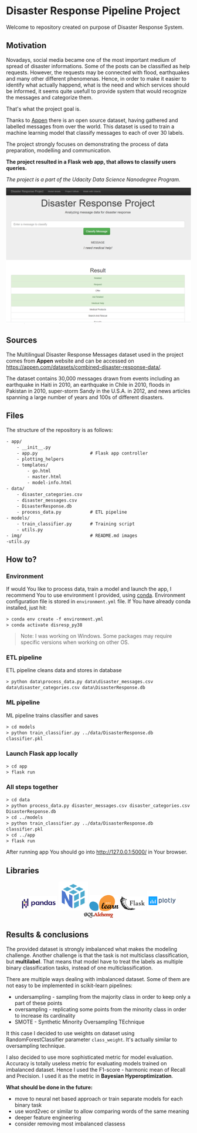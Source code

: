 # Disaster Response Pipeline Project

Welcome to repository created on purpose of Disaster Response System.

## Motivation
Novadays, social media became one of the most important medium of spread of disaster informations. Some of the posts
can be classified as help requests. However, the requests may be connected with flood, earthquakes and many other different phenomenas.
Hence, in order to make it easier to identify what actually happend, what is the need and which services should be informed,
it seems quite usefull to provide system that would recognize the messages and categorize them.

That's what the project goal is.

Thanks to [Appen](https://appen.com/) there is an open source dataset, having gathered and labelled messages from over the world.
This dataset is used to train a machine learning model that classify messages to each of over 30 labels.

The project strongly focuses on demonstrating the process of data preparation, modelling and communication.

**The project resulted in a Flask web app, that allows to classify users queries.**

*The project is a part of the Udacity Data Science Nanodegree Program.*

<img vertical-align="middle" src="img/app2.PNG"/> 

## Sources
The Multilingual Disaster Response Messages dataset used in the project comes from **Appen** website 
and can be accessed on https://appen.com/datasets/combined-disaster-response-data/.
 
The dataset contains 30,000 messages drawn from events including an earthquake in Haiti in 2010, an earthquake in Chile in 2010, 
floods in Pakistan in 2010, super-storm Sandy in the U.S.A. in 2012, 
and news articles spanning a large number of years and 100s of different disasters.


## Files
The structure of the repository is as follows:
```
- app/
    - __init__.py
    - app.py                    # Flask app controller
    - plotting_helpers
    - templates/
        - go.html
        - master.html
        - model-info.html
- data/
    - disaster_categories.csv
    - disaster_messages.csv
    - DisasterResponse.db
    - process_data.py           # ETL pipeline
- models/
    - train_classifier.py       # Training script
    - utils.py
- img/                          # README.md images
-utils.py               
 ```
## How to?
### Environment
If would You like to process data, train a model and launch the app, I recommend You to use environment I provided, using 
[conda](https://docs.conda.io/projects/conda/en/latest/user-guide/install/index.html).
Environment configuration file is stored in `environment.yml` file. 
If You have already conda installed, just hit:
```
> conda env create -f environment.yml
> conda activate disresp_py38
```
> Note: I was working on Windows. Some packages may require specific versions when working on other OS.

### ETL pipeline
ETL pipeline cleans data and stores in database
```
> python data\process_data.py data\disaster_messages.csv data\disaster_categories.csv data\DisasterResponse.db
```

### ML pipeline
ML pipeline trains classifier and saves
```
> cd models
> python train_classifier.py ../data/DisasterResponse.db classifier.pkl
```

### Launch Flask app locally
```
> cd app
> flask run
```

### All steps together
```
> cd data
> python process_data.py disaster_messages.csv disaster_categories.csv DisasterResponse.db
> cd ../models
> python train_classifier.py ../data/DisasterResponse.db classifier.pkl
> cd ../app
> flask run
```
After running app You should go into http://127.0.0.1:5000/ in Your browser.

<style>
[src*="#thumbnail"] {
   width:90px;
    vertical-align:middle;
    horiz-align: right;
}

center {
    align: center;
}


</style>


## Libraries 

<p align="center">
    <img width="100" vertical-align="middle" src="img/pandas.png#thumbnail"/> 
    <img width="80" vertical-align="middle" src="img/np.png#thumbnail"/> 
    <img width="80" vertical-align="middle" src="img/skl.png#thumbnail"/>
    <img width="70" vertical-align="middle" src="img/flask.jpg#thumbnail"/>
    <img width="80" vertical-align="middle" src="img/plotly.png#thumbnail"/>
    <img width="80" vertical-align="middle" src="img/sqla.jpg#thumbnail"/>
</p>


## Results & conclusions
The provided dataset is strongly imbalanced what makes the modeling challenge. 
Another challenge is that the task is not multiclass classification, but **multilabel**. 
That means that model have to treat the labels as multiple binary classification tasks, instead of one multiclassification.

There are multiple ways dealing with imbalanced dataset. Some of them are not easy to be implemented in scikit-learn pipelines:
* undersampling - sampling from the majority class in order to keep only a part of these points
* oversampling - replicating some points from the minority class in order to increase its cardinality
* SMOTE - Synthetic Minority Oversampling TEchnique

It this case I decided to use weights on dataset using RandomForestClassifier parameter `class_weight`. 
It's actually similar to oversampling technique.

I also decided to use more sophisticated metric for model evaluation. 
Accuracy is totally useless metric for evaluating models trained on imbalanced dataset.
Hence I used the F1-score - harmonic mean of Recall and Precision. I used it as the metric in **Bayesian Hyperoptimization**.

**What should be done in the future:**
* move to neural net based approach or train separate models for each binary task
* use word2vec or similar to allow comparing words of the same meaning 
* deeper feature engineering
* consider removing most imbalanced classess


 